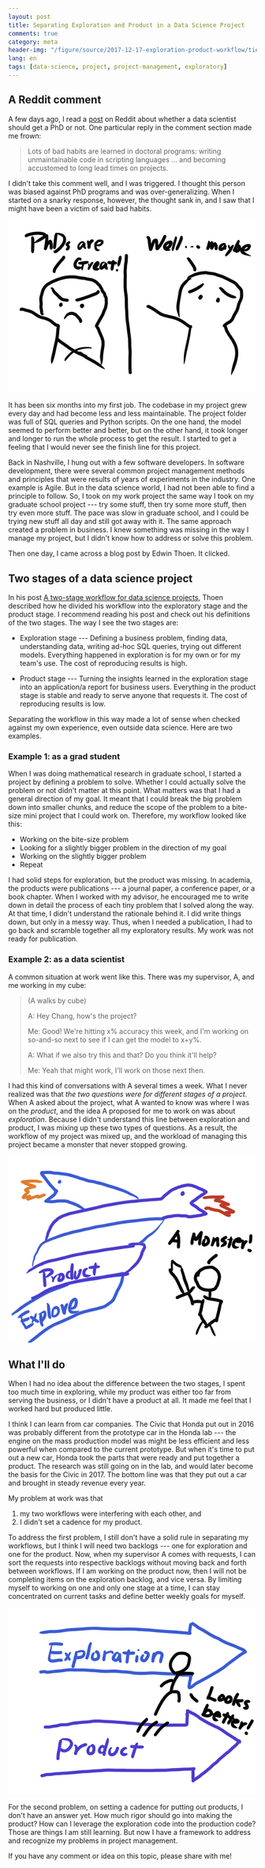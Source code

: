 ```yaml
---
layout: post
title: Separating Exploration and Product in a Data Science Project
comments: true
category: meta
header-img: "/figure/source/2017-12-17-exploration-product-workflow/tied-workflow.png"
lang: en
tags: [data-science, project, project-management, exploratory]
---
```


## A Reddit comment

A few days ago, I read a [post](https://redd.it/7ecn8w) on Reddit about whether a data scientist should get a PhD or not. One particular reply in the comment section made me frown:

> Lots of bad habits are learned in doctoral programs: writing unmaintainable code in scripting languages ... and becoming accustomed to long lead times on projects.

I didn't take this comment well, and I was triggered. I thought this person was biased against PhD programs and was over-generalizing. When I started on a snarky response, however, the thought sank in, and I saw that I might have been a victim of said bad habits.

![](/figure/source/2017-12-17-exploration-product-workflow/phds.png)

It has been six months into my first job. The codebase in my project grew every day and had become less and less maintainable. The project folder was full of SQL queries and Python scripts. On the one hand, the model seemed to perform better and better, but on the other hand, it took longer and longer to run the whole process to get the result. I started to get a feeling that I would never see the finish line for this project.

Back in Nashville, I hung out with a few software developers. In software development, there were several common project management methods and principles that were results of years of experiments in the industry. One example is Agile. But in the data science world, I had not been able to find a principle to follow. So, I took on my work project the same way I took on my graduate school project --- try some stuff, then try some more stuff, then try even more stuff. The pace was slow in graduate school, and I could be trying new stuff all day and still got away with it. The same approach created a problem in business. I knew something was missing in the way I manage my project, but I didn't know how to address or solve this problem.

Then one day, I came across a blog post by Edwin Thoen. It clicked.

## Two stages of a data science project

In his post [A two-stage workflow for data science projects](https://edwinth.github.io/blog/workflow/), Thoen described how he divided his workflow into the exploratory stage and the product stage. I recommend reading his post and check out his definitions of the two stages. The way I see the two stages are:

* Exploration stage --- Defining a business problem, finding data, understanding data, writing ad-hoc SQL queries, trying out different models. Everything happened in exploration is for my own or for my team's use. The cost of reproducing results is high.

* Product stage --- Turning the insights learned in the exploration stage into an application/a report for business users. Everything in the product stage is stable and ready to serve anyone that requests it. The cost of reproducing results is low.

Separating the workflow in this way made a lot of sense when checked against my own experience, even outside data science. Here are two examples.

### Example 1: as a grad student

When I was doing mathematical research in graduate school, I started a project by defining a problem to solve. Whether I could actually solve the problem or not didn't matter at this point. What matters was that I had a general direction of my goal. It meant that I could break the big problem down into smaller chunks, and reduce the scope of the problem to a bite-size mini project that I could work on. Therefore, my workflow looked like this:

* Working on the bite-size problem
* Looking for a slightly bigger problem in the direction of my goal
* Working on the slightly bigger problem
* Repeat

I had solid steps for exploration, but the product was missing. In academia, the products were publications --- a journal paper, a conference paper, or a book chapter. When I worked with my advisor, he encouraged me to write down in detail the process of each tiny problem that I solved along the way. At that time, I didn't understand the rationale behind it. I did write things down, but only in a messy way. Thus, when I needed a publication, I had to go back and scramble together all my exploratory results. My work was not ready for publication.

### Example 2: as a data scientist

A common situation at work went like this. There was my supervisor, A, and me working in my cube:

> (A walks by cube)
>
> A: Hey Chang, how's the project?
>
> Me: Good! We're hitting x% accuracy this week, and I'm working on so-and-so next to see if I can get the model to x+y%.
>
> A: What if we also try this and that? Do you think it'll help?
>
> Me: Yeah that might work, I'll work on those next then.

I had this kind of conversations with A several times a week. What I never realized was that *the two questions were for different stages of a project*. When A asked about the project, what A wanted to know was where I was on the *product*, and the idea A proposed for me to work on was about *exploration*. Because I didn't understand this line between exploration and product, I was mixing up these two types of questions. As a result, the workflow of my project was mixed up, and the workload of managing this project became a monster that never stopped growing.

![](/figure/source/2017-12-17-exploration-product-workflow/tied-workflow.png)

## What I'll do

When I had no idea about the difference between the two stages, I spent too much time in exploring, while my product was either too far from serving the business, or I didn't have a product at all. It made me feel that I worked hard but produced little.

I think I can learn from car companies. The Civic that Honda put out in 2016 was probably different from the prototype car in the Honda lab --- the engine on the mass production model was might be less efficient and less powerful when compared to the current prototype. But when it's time to put out a new car, Honda took the parts that were ready and put together a product. The research was still going on in the lab, and would later become the basis for the Civic in 2017. The bottom line was that they put out a car and brought in steady revenue every year.


My problem at work was that

1. my two workflows were interfering with each other, and
2. I didn't set a cadence for my product.

To address the first problem, I still don't have a solid rule in separating my workflows, but I think I will need two backlogs --- one for exploration and one for the product. Now, when my supervisor A comes with requests, I can sort the requests into respective backlogs without moving back and forth between workflows. If I am working on the product now, then I will not be completing items on the exploration backlog, and vice versa. By limiting myself to working on one and only one stage at a time, I can stay concentrated on current tasks and define better weekly goals for myself.

![](/figure/source/2017-12-17-exploration-product-workflow/untied-workflow.png)

For the second problem, on setting a cadence for putting out products, I don't have an answer yet. How much rigor should go into making the product? How can I leverage the exploration code into the production code? Those are things I am still learning. But now I have a framework to address and recognize my problems in project management.

If you have any comment or idea on this topic, please share with me!

